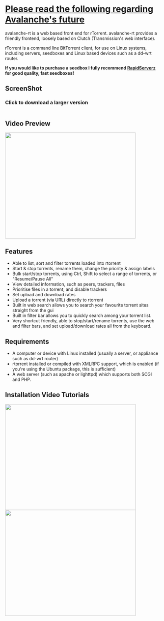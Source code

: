 # [Please read the following regarding Avalanche's future](http://code.google.com/p/avalanche-rt/wiki/TheFutureOfAvalanche) #


avalanche-rt is a web based front end for rTorrent. avalanche-rt provides a friendly frontend, loosely based on Clutch (Transmission's web interface).

rTorrent is a command line BitTorrent client, for use on Linux systems, including servers, seedboxes and Linux based devices such as a dd-wrt router.

**If you would like to purchase a seedbox I fully recommend [RapidServerz](http://rapidserverz.co.uk/billing/link.php?id=18) for good quality, fast seedboxes!**

## ScreenShot ##
### Click to download a larger version ###
![![](http://avalanche-rt.googlecode.com/files/screenshot1th.png)](http://avalanche-rt.googlecode.com/files/screenshot1.png)

## Video Preview ##
<a href='http://www.youtube.com/watch?feature=player_embedded&v=bmK8sHZV5lg' target='_blank'><img src='http://img.youtube.com/vi/bmK8sHZV5lg/0.jpg' width='425' height=344 /></a>

## Features ##
  * Able to list, sort and filter torrents loaded into rtorrent
  * Start & stop torrents, rename them, change the priority & assign labels
  * Bulk start/stop torrents, using Ctrl, Shift to select a range of torrents, or "Resume/Pause All"
  * View detailed information, such as peers, trackers, files
  * Prioritise files in a torrent, and disable trackers
  * Set upload and download rates
  * Upload a torrent (via URL) directly to rtorrent
  * Built in web search allows you to search your favourite torrent sites straight from the gui
  * Built in filter bar allows you to quickly search among your torrent list.
  * Very shortcut friendly, able to stop/start/rename torrents, use the web and filter bars, and set upload/download rates all from the keyboard.

## Requirements ##

  * A computer or device with Linux installed (usually a server, or appliance such as dd-wrt router)
  * rtorrent installed or compiled with XMLRPC support, which is enabled (if you're using the Ubuntu package, this is sufficient)
  * A web server (such as apache or lighttpd) which supports both SCGI and PHP.

## Installation Video Tutorials ##
<a href='http://www.youtube.com/watch?feature=player_embedded&v=qSUwEe__pik' target='_blank'><img src='http://img.youtube.com/vi/qSUwEe__pik/0.jpg' width='425' height=344 /></a>
<a href='http://www.youtube.com/watch?feature=player_embedded&v=H7Br9mc7rF4' target='_blank'><img src='http://img.youtube.com/vi/H7Br9mc7rF4/0.jpg' width='425' height=344 /></a>